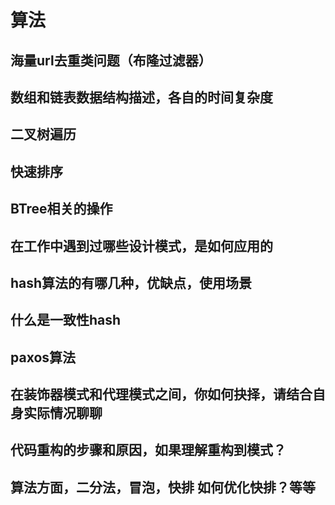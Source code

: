 # 算法

## 海量url去重类问题（布隆过滤器）
## 数组和链表数据结构描述，各自的时间复杂度
## 二叉树遍历
## 快速排序
## BTree相关的操作
## 在工作中遇到过哪些设计模式，是如何应用的
## hash算法的有哪几种，优缺点，使用场景
## 什么是一致性hash
## paxos算法
## 在装饰器模式和代理模式之间，你如何抉择，请结合自身实际情况聊聊
## 代码重构的步骤和原因，如果理解重构到模式？
## 算法方面，二分法，冒泡，快排 如何优化快排？等等
